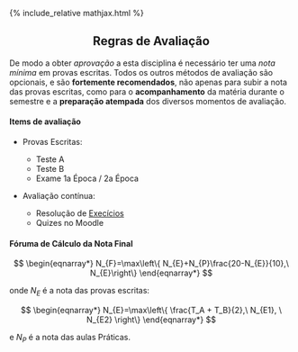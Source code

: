 {% include_relative mathjax.html %}

<h2 align="center"> Regras de Avaliação </h2>  

De modo a obter _aprovação_ a esta disciplina é necessário ter uma _nota mínima_ em provas escritas.
Todos os outros métodos de avaliação são opcionais, e são **fortemente recomendados**, não apenas para subir a nota das provas escritas, como para o **acompanhamento** da matéria durante o semestre e a **preparação atempada** dos diversos momentos de avaliação.

#### Items de avaliação

- Provas Escritas:
  - Teste A
  - Teste B
  - Exame 1a Época / 2a Época

- Avaliação contínua:
  - Resolução de [Execícios](exercicios.md)
  - Quizes no Moodle

#### Fóruma de Cálculo da Nota Final

$$
\begin{eqnarray*}
N_{F}=\max\left\{ N_{E}+N_{P}\frac{20-N_{E}}{10},\ N_{E}\right\} 
\end{eqnarray*}
$$

onde $N_E$ é a nota das provas escritas:

$$
\begin{eqnarray*}
N_{E}=\max\left\{ \frac{T_A + T_B}{2},\ N_{E1}, \ N_{E2} \right\} 
\end{eqnarray*}
$$

e $N_P$ é a nota das aulas Práticas.

